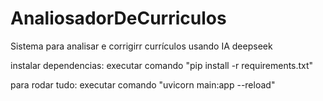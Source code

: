 # AnaliosadorDeCurriculos
 Sistema para analisar e corrigirr currículos usando IA deepseek


instalar dependencias: executar comando 
"pip install -r requirements.txt"

para rodar tudo: executar comando 
"uvicorn main:app --reload" 